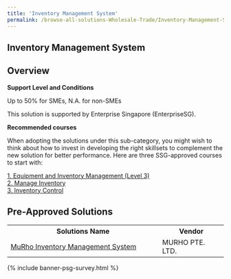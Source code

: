 ```yaml
---
title: 'Inventory Management System'
permalink: /browse-all-solutions-Wholesale-Trade/Inventory-Management-System
---
```


## Inventory Management System
## Overview

**Support Level and Conditions**

Up to 50% for SMEs, N.A. for non-SMEs

This solution is supported by Enterprise Singapore (EnterpriseSG).

**Recommended courses**

When adopting the solutions under this sub-category, you might wish to think about how to invest in developing the right skillsets to complement the new solution for better performance. Here are three SSG-approved courses to start with:

<a href='https://sfec.enterprisejobskills.gov.sg/Course_Internet/CourseDetail.aspx?CoursesReferenceNumber=TGS-2020503349'  target='_blank' rel='noopener'>1. Equipment and Inventory Management (Level 3)</a><br>
<a href='https://sfec.enterprisejobskills.gov.sg/Course_Internet/CourseDetail.aspx?CoursesReferenceNumber=TGS-2019503502'  target='_blank' rel='noopener'>2. Manage Inventory</a><br>
<a href='https://sfec.enterprisejobskills.gov.sg/Course_Internet/CourseDetail.aspx?CoursesReferenceNumber=TGS-2017501172'  target='_blank' rel='noopener'>3. Inventory Control</a><br>

## Pre-Approved Solutions

<table>
<tr>
<th style='width: auto;'><b>Solutions Name</b></th>
<th style='width: 30%;'><b>Vendor</b></th>
</tr>
<tr>
<td><a href='/productivity-solutions-grant/solutionrepo/200208117Z-MuRho-Invntory-MGT-Systm-WT' target='_blank'>MuRho Inventory Management System</a><br></td>
<td>MURHO PTE. LTD.</td>
</tr>
</table>

{% include banner-psg-survey.html %}
